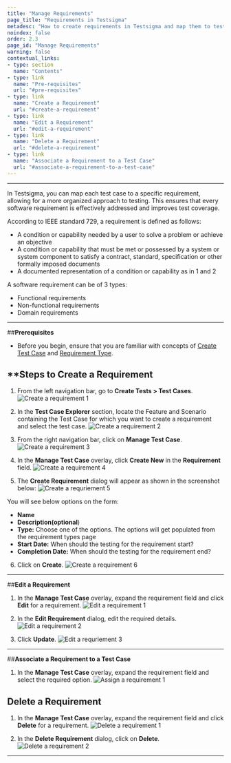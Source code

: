 ```yaml
---
title: "Manage Requirements"
page_title: "Requirements in Testsigma"
metadesc: "How to create requirements in Testsigma and map them to test cases."
noindex: false
order: 2.3
page_id: "Manage Requirements"
warning: false
contextual_links:
- type: section
  name: "Contents"
- type: link
  name: "Pre-requisites"
  url: "#pre-requisites"
- type: link
  name: "Create a Requirement"
  url: "#create-a-requirement"
- type: link
  name: "Edit a Requirement"
  url: "#edit-a-requirement"
- type: link
  name: "Delete a Requirement"
  url: "#delete-a-requirement"
- type: link
  name: "Associate a Requirement to a Test Case"
  url: "#associate-a-requirement-to-a-test-case"
---
```


---

In Testsigma, you can map each test case to a specific requirement, allowing for a more organized approach to testing. This ensures that every software requirement is effectively addressed and improves test coverage.

According to IEEE standard 729, a requirement is defined as follows:

- A condition or capability needed by a user to solve a problem or achieve an objective
- A condition or capability that must be met or possessed by a system or system component to satisfy a contract, standard, specification or other formally imposed documents
- A documented representation of a condition or capability as in 1 and 2

A software requirement can be of 3 types:

- Functional requirements
- Non-functional requirements
- Domain requirements

---
##**Prerequisites** <br> 

- Before you begin, ensure that you are familiar with concepts of [Create Test Case](https://testsigma.com/docs/test-cases/manage/add-edit-delete/) and [Requirement Type](https://testsigma.com/docs/projects/settings/requirement-types/).


## **Steps to Create a Requirement
1. From the left navigation bar, go to **Create Tests > Test Cases**.
   ![Create a requirement 1](https://s3.amazonaws.com/static-docs.testsigma.com/new_images/projects/applications/Create_a_Requirement_1.png)

2. In the **Test Case Explorer** section, locate the Feature and Scenario containing the Test Case for which you want to create a requirement and select the test case.
   ![Create a requirement 2](https://s3.amazonaws.com/static-docs.testsigma.com/new_images/projects/applications/Create_a_requirement_2.1.png)

3. From the right navigation bar, click on **Manage Test Case**.
   ![Create a requirement 3](https://s3.amazonaws.com/static-docs.testsigma.com/new_images/projects/applications/Create_a_Requirement_3.png)

4. In the **Manage Test Case** overlay, click **Create New** in the **Requirement** field.
   ![Create a requirement 4](https://s3.amazonaws.com/static-docs.testsigma.com/new_images/projects/applications/Create_a_Requirement_4.png)

5. The **Create Requirement** dialog will appear as shown in the screenshot below: 
   ![Create a requriement 5](https://s3.amazonaws.com/static-docs.testsigma.com/new_images/projects/applications/Create_a_Requirement_5.png)


You will see below options on the form:
* **Name** <br>
* **Description(optional**)<br>
* **Type:** Choose one of the options. The options will get populated from the requirement types page<br>
* **Start Date:** When should the testing for the requirement start?<br>
* **Completion Date:** When should the testing for the requirement end?<br>

6. Click on **Create**. 
![Create a requirement 6](https://s3.amazonaws.com/static-docs.testsigma.com/new_images/projects/applications/Create_a_Requirement_6.1.png)

---
##**Edit a Requirement**

1. In the **Manage Test Case** overlay, expand the requirement field and click **Edit** for a requirement.
   ![Edit a requirement 1](https://s3.amazonaws.com/static-docs.testsigma.com/new_images/projects/applications/Edit_a_Requriement_1.png)

2. In the **Edit Requirement** dialog, edit the required details.
   ![Edit a requirement 2](https://s3.amazonaws.com/static-docs.testsigma.com/new_images/projects/applications/Edit_a_requirement_2.png)

3. Click **Update**.
   ![Edit a requriement 3](https://s3.amazonaws.com/static-docs.testsigma.com/new_images/projects/applications/Edit_a_requirement_3.1.png) 

---

##**Associate a Requirement to a Test Case**

1. In the **Manage Test Case** overlay, expand the requirement field and select the required option. 
   ![Assign a requirement 1](https://s3.amazonaws.com/static-docs.testsigma.com/new_images/projects/applications/Assign_a_requirement_1.png)


## **Delete a Requirement**


1. In the **Manage Test Case** overlay, expand the requirement field and click **Delete** for a requirement. 
   ![Delete a requirement 1](https://s3.amazonaws.com/static-docs.testsigma.com/new_images/projects/applications/Delete_a_requirement_1.png)

2. In the **Delete Requirement** dialog, click on **Delete**. 
   ![Delete a requirement 2](https://s3.amazonaws.com/static-docs.testsigma.com/new_images/projects/applications/Delete_a_requirement_2.1.png)


---


